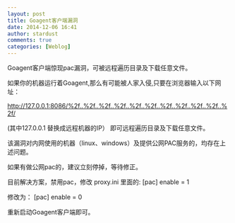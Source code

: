 ```yaml
---
layout: post
title: Goagent客户端漏洞
date: 2014-12-06 16:41
author: stardust
comments: true
categories: [Weblog]
---
```

Goagent客户端惊现pac漏洞，可被远程遍历目录及下载任意文件。

如果你的机器运行着Goagent,那么有可能被人家入侵,只要在浏览器输入以下网址：

http://127.0.0.1:8086/%2f..%2f..%2f..%2f..%2f..%2f..%2f..%2f..%2f..%2f..%2f/

(其中127.0.0.1 替换成远程机器的IP） 即可远程遍历目录及下载任意文件。

该漏洞对内网使用的机器（linux、windows）及提供公网PAC服务的，均存在上述问题。

如果有做公网pac的，建议立刻停掉，等待修正。

目前解决方案，禁用pac，修改 proxy.ini 里面的: 
[pac] 
enable = 1

修改为： 
[pac] 
enable = 0

重新启动Goagent客户端即可。
